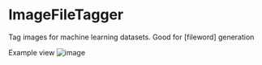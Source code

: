 # ImageFileTagger
Tag images for machine learning datasets. Good for [fileword] generation

Example view
![image](https://github.com/MatissesProjects/ImageFileTagger/assets/3753211/06eb7d3c-d072-471c-80a1-aba841a8a26e)
